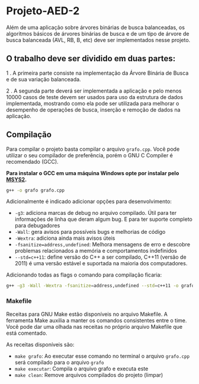# Projeto-AED-2 

Além de uma aplicação sobre árvores binárias de busca balanceadas, os algoritmos básicos de árvores binárias de busca e de um tipo de árvore de busca balanceada (AVL, RB, B, etc) deve ser implementados nesse projeto.


## O trabalho deve ser dividido em duas partes: 

1 . A primeira parte consiste na implementação da Árvore Binária de Busca e de sua variação balanceada. 

2 . A segunda parte deverá ser implementada a  aplicação e pelo menos 10000 casos de teste devem ser usados para uso da estrutura de dados implementada, mostrando como ela pode ser utilizada para melhorar o desempenho de operações de busca, inserção e remoção de dados na aplicação.


## Compilação

Para compilar o projeto basta compilar o arquivo `grafo.cpp`. Você pode utilizar
o seu compilador de preferência, porém o GNU C Compiler é recomendado (GCC).


**Para instalar o GCC em uma máquina Windows opte por instalar pelo [MSYS2](https://www.msys2.org/).**

```bash
g++ -o grafo grafo.cpp
```

Adicionalmente é indicado adicionar opções para desenvolvimento:
- `-g3`: adiciona marcas de debug no arquivo compilado. Útil para ter
    informações de linha que deram algum bug. E para ter suporte completo para
    debugadores
- `-Wall`: gera avisos para possíveis bugs e melhorias de código
- `-Wextra`: adiciona ainda mais avisos úteis
- `-fsanitize=address,undefined`: Melhora mensagens de erro e descobre problemas
    relacionados a memória e comportamentos indefinidos
- `--std=c++11`: define versão do C++ a ser compilado, C++11 (versão de 2011) é
    uma versão estável e suportada na maioria dos computadores.

Adicionando todas as flags o comando para compilação ficaria:
```bash
g++ -g3 -Wall -Wextra -fsanitize=address,undefined --std=c++11 -o grafo grafo.cpp
```

### Makefile

Receitas para GNU Make estão disponíveis no arquivo Makefile. A ferramenta Make
auxilia a manter os comandos consistentes entre o time. Você pode dar uma olhada
nas receitas no próprio arquivo Makefile que está comentado.

As receitas disponíveis são:

- `make grafo`: Ao executar esse comando no terminal o arquivo `grafo.cpp` será
    compilado para o arquivo `grafo`
- `make executar`: Compila o arquivo grafo e executa este
- `make clean`: Remove arquivos compilados do projeto (limpar)
